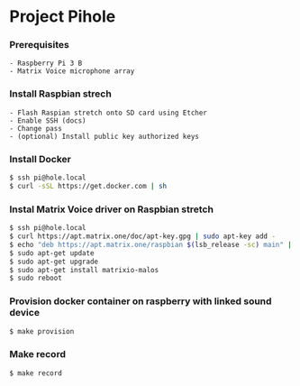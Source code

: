 # Project Pihole

### Prerequisites
	- Raspberry Pi 3 B
	- Matrix Voice microphone array

### Install Raspbian strech
	- Flash Raspian stretch onto SD card using Etcher
	- Enable SSH (docs)
	- Change pass
	- (optional) Install public key authorized keys

### Install Docker
```sh
$ ssh pi@hole.local
$ curl -sSL https://get.docker.com | sh
```

### Instal Matrix Voice driver on Raspbian stretch

```sh
$ ssh pi@hole.local
$ curl https://apt.matrix.one/doc/apt-key.gpg | sudo apt-key add -
$ echo "deb https://apt.matrix.one/raspbian $(lsb_release -sc) main" | sudo tee /etc/apt/sources.list.d/matrixlabs.list
$ sudo apt-get update
$ sudo apt-get upgrade
$ sudo apt-get install matrixio-malos
$ sudo reboot
```

### Provision docker container on raspberry with linked sound device
```sh
$ make provision
```

### Make record
```sh
$ make record
```

